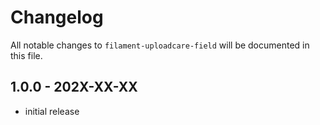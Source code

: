 # Changelog

All notable changes to `filament-uploadcare-field` will be documented in this file.

## 1.0.0 - 202X-XX-XX

-   initial release
